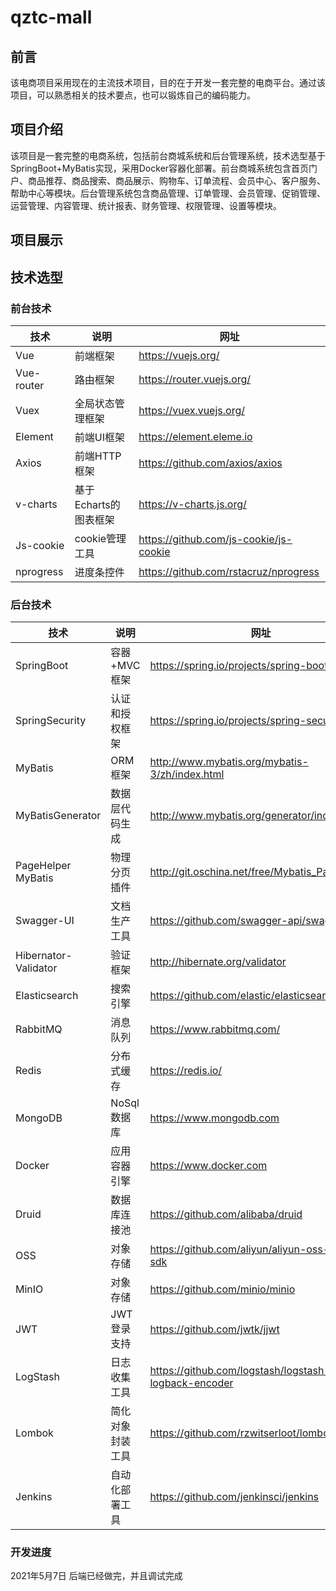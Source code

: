 # qztc-mall
## 前言  
该电商项目采用现在的主流技术项目，目的在于开发一套完整的电商平台。通过该项目，可以熟悉相关的技术要点，也可以锻炼自己的编码能力。  
##  项目介绍 
该项目是一套完整的电商系统，包括前台商城系统和后台管理系统，技术选型基于SpringBoot+MyBatis实现，采用Docker容器化部署。前台商城系统包含首页门户、商品推荐、商品搜索、商品展示、购物车、订单流程、会员中心、客户服务、帮助中心等模块。后台管理系统包含商品管理、订单管理、会员管理、促销管理、运营管理、内容管理、统计报表、财务管理、权限管理、设置等模块。  
## 项目展示  
## 技术选型  
### 前台技术  
  | 技术 | 说明 | 网址 |
| ------ | ------ | ------ |
| Vue | 前端框架 | https://vuejs.org/ |
| Vue-router| 路由框架 |https://router.vuejs.org/ |
|Vuex|全局状态管理框架|	https://vuex.vuejs.org/ | 
|Element|	前端UI框架|	https://element.eleme.io|
Axios|前端HTTP框架|https://github.com/axios/axios|
|v-charts|基于Echarts的图表框架|https://v-charts.js.org/|
|Js-cookie|cookie管理工具|https://github.com/js-cookie/js-cookie|
|nprogress|	进度条控件|https://github.com/rstacruz/nprogress|
###  后台技术  
  | 技术 | 说明 | 网址 |
| ------ | ------ | ------ |
|SpringBoot|容器+MVC框架|	https://spring.io/projects/spring-boot|
|SpringSecurity|认证和授权框架|	https://spring.io/projects/spring-security|
|MyBatis|	ORM框架|	http://www.mybatis.org/mybatis-3/zh/index.html|
|MyBatisGenerator|数据层代码生成|	http://www.mybatis.org/generator/index.html|
|PageHelper	MyBatis|物理分页插件|	http://git.oschina.net/free/Mybatis_PageHelper|
|Swagger-UI|	文档生产工具|https://github.com/swagger-api/swagger-ui|
|Hibernator-Validator|	验证框架|	http://hibernate.org/validator|
|Elasticsearch|	搜索引擎|	https://github.com/elastic/elasticsearch
|RabbitMQ|	消息队列|	https://www.rabbitmq.com/|
|Redis|分布式缓存|	https://redis.io/|
|MongoDB|	NoSql数据库|	https://www.mongodb.com|
|Docker|	应用容器引擎|	https://www.docker.com|
|Druid|	数据库连接池|	https://github.com/alibaba/druid|
|OSS|	对象存储|	https://github.com/aliyun/aliyun-oss-java-sdk|
|MinIO|	对象存储|	https://github.com/minio/minio|
|JWT|	JWT登录支持|	https://github.com/jwtk/jjwt|
|LogStash|	日志收集工具|	https://github.com/logstash/logstash-logback-encoder|
|Lombok|	简化对象封装工具|	https://github.com/rzwitserloot/lombok|
|Jenkins|	自动化部署工具|	https://github.com/jenkinsci/jenkins|
### 开发进度
2021年5月7日  后端已经做完，并且调试完成




